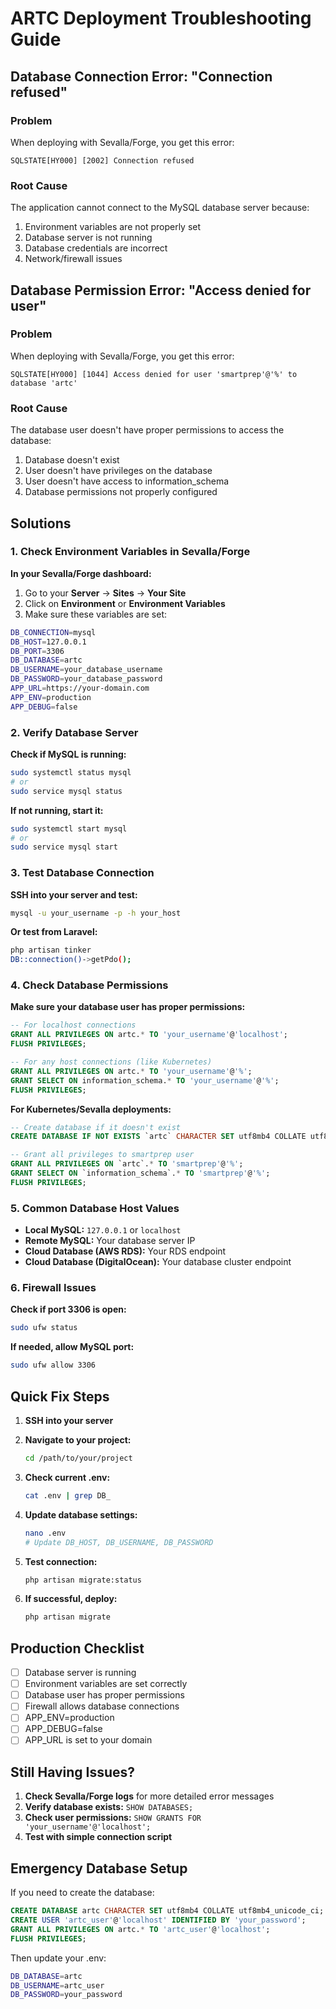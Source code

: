 # ARTC Deployment Troubleshooting Guide

## Database Connection Error: "Connection refused"

### Problem
When deploying with Sevalla/Forge, you get this error:
```
SQLSTATE[HY000] [2002] Connection refused
```

### Root Cause
The application cannot connect to the MySQL database server because:
1. Environment variables are not properly set
2. Database server is not running
3. Database credentials are incorrect
4. Network/firewall issues

## Database Permission Error: "Access denied for user"

### Problem
When deploying with Sevalla/Forge, you get this error:
```
SQLSTATE[HY000] [1044] Access denied for user 'smartprep'@'%' to database 'artc'
```

### Root Cause
The database user doesn't have proper permissions to access the database:
1. Database doesn't exist
2. User doesn't have privileges on the database
3. User doesn't have access to information_schema
4. Database permissions not properly configured

## Solutions

### 1. Check Environment Variables in Sevalla/Forge

**In your Sevalla/Forge dashboard:**

1. Go to your **Server** → **Sites** → **Your Site**
2. Click on **Environment** or **Environment Variables**
3. Make sure these variables are set:

```bash
DB_CONNECTION=mysql
DB_HOST=127.0.0.1
DB_PORT=3306
DB_DATABASE=artc
DB_USERNAME=your_database_username
DB_PASSWORD=your_database_password
APP_URL=https://your-domain.com
APP_ENV=production
APP_DEBUG=false
```

### 2. Verify Database Server

**Check if MySQL is running:**
```bash
sudo systemctl status mysql
# or
sudo service mysql status
```

**If not running, start it:**
```bash
sudo systemctl start mysql
# or
sudo service mysql start
```

### 3. Test Database Connection

**SSH into your server and test:**
```bash
mysql -u your_username -p -h your_host
```

**Or test from Laravel:**
```bash
php artisan tinker
DB::connection()->getPdo();
```

### 4. Check Database Permissions

**Make sure your database user has proper permissions:**
```sql
-- For localhost connections
GRANT ALL PRIVILEGES ON artc.* TO 'your_username'@'localhost';
FLUSH PRIVILEGES;

-- For any host connections (like Kubernetes)
GRANT ALL PRIVILEGES ON artc.* TO 'your_username'@'%';
GRANT SELECT ON information_schema.* TO 'your_username'@'%';
FLUSH PRIVILEGES;
```

**For Kubernetes/Sevalla deployments:**
```sql
-- Create database if it doesn't exist
CREATE DATABASE IF NOT EXISTS `artc` CHARACTER SET utf8mb4 COLLATE utf8mb4_unicode_ci;

-- Grant all privileges to smartprep user
GRANT ALL PRIVILEGES ON `artc`.* TO 'smartprep'@'%';
GRANT SELECT ON `information_schema`.* TO 'smartprep'@'%';
FLUSH PRIVILEGES;
```

### 5. Common Database Host Values

- **Local MySQL:** `127.0.0.1` or `localhost`
- **Remote MySQL:** Your database server IP
- **Cloud Database (AWS RDS):** Your RDS endpoint
- **Cloud Database (DigitalOcean):** Your database cluster endpoint

### 6. Firewall Issues

**Check if port 3306 is open:**
```bash
sudo ufw status
```

**If needed, allow MySQL port:**
```bash
sudo ufw allow 3306
```

## Quick Fix Steps

1. **SSH into your server**
2. **Navigate to your project:**
   ```bash
   cd /path/to/your/project
   ```

3. **Check current .env:**
   ```bash
   cat .env | grep DB_
   ```

4. **Update database settings:**
   ```bash
   nano .env
   # Update DB_HOST, DB_USERNAME, DB_PASSWORD
   ```

5. **Test connection:**
   ```bash
   php artisan migrate:status
   ```

6. **If successful, deploy:**
   ```bash
   php artisan migrate
   ```

## Production Checklist

- [ ] Database server is running
- [ ] Environment variables are set correctly
- [ ] Database user has proper permissions
- [ ] Firewall allows database connections
- [ ] APP_ENV=production
- [ ] APP_DEBUG=false
- [ ] APP_URL is set to your domain

## Still Having Issues?

1. **Check Sevalla/Forge logs** for more detailed error messages
2. **Verify database exists:** `SHOW DATABASES;`
3. **Check user permissions:** `SHOW GRANTS FOR 'your_username'@'localhost';`
4. **Test with simple connection script**

## Emergency Database Setup

If you need to create the database:

```sql
CREATE DATABASE artc CHARACTER SET utf8mb4 COLLATE utf8mb4_unicode_ci;
CREATE USER 'artc_user'@'localhost' IDENTIFIED BY 'your_password';
GRANT ALL PRIVILEGES ON artc.* TO 'artc_user'@'localhost';
FLUSH PRIVILEGES;
```

Then update your .env:
```bash
DB_DATABASE=artc
DB_USERNAME=artc_user
DB_PASSWORD=your_password
```
